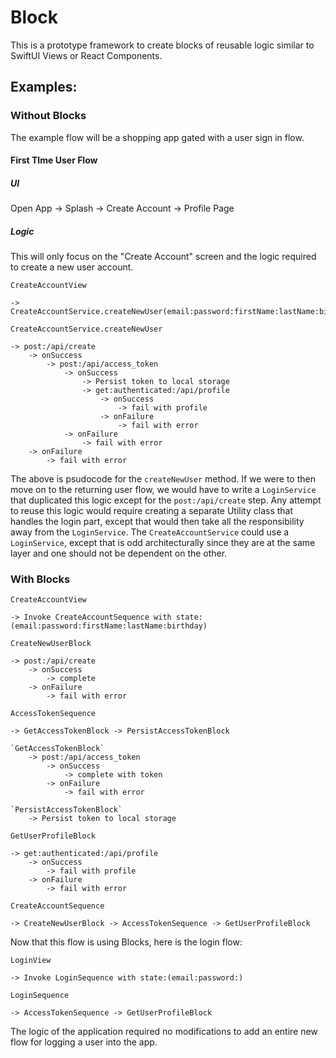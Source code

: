 # Block

This is a prototype framework to create blocks of reusable logic similar to SwiftUI Views or React Components.


## Examples:

### Without Blocks

The example flow will be a shopping app gated with a user sign in flow.

#### First TIme User Flow

##### UI

Open App -> Splash -> Create Account -> Profile Page

##### Logic

This will only focus on the "Create Account" screen and the logic required to create a new user account.

`CreateAccountView`

    -> CreateAccountService.createNewUser(email:password:firstName:lastName:birthday)

`CreateAccountService.createNewUser`
    
    -> post:/api/create
        -> onSuccess
            -> post:/api/access_token
                -> onSuccess
                    -> Persist token to local storage
                    -> get:authenticated:/api/profile
                        -> onSuccess
                            -> fail with profile
                        -> onFailure
                            -> fail with error
                -> onFailure
                    -> fail with error
        -> onFailure
            -> fail with error

The above is psudocode for the `createNewUser` method. If we were to then move on to the returning user flow, we would have to write a `LoginService` that duplicated this logic except for the `post:/api/create` step. Any attempt to reuse this logic would require creating a separate Utility class that handles the login part, except that would then take all the responsibility away from the `LoginService`. The `CreateAccountService` could use a `LoginService`, except that is odd architecturally since they are at the same layer and one should not be dependent on the other.

### With Blocks

`CreateAccountView`

    -> Invoke CreateAccountSequence with state:(email:password:firstName:lastName:birthday)

`CreateNewUserBlock`

    -> post:/api/create
        -> onSuccess
            -> complete
        -> onFailure
            -> fail with error
    
`AccessTokenSequence`

    -> GetAccessTokenBlock -> PersistAccessTokenBlock

    `GetAccessTokenBlock`
        -> post:/api/access_token
            -> onSuccess
                -> complete with token
            -> onFailure
                -> fail with error
    
    `PersistAccessTokenBlock`
        -> Persist token to local storage
    
`GetUserProfileBlock`

    -> get:authenticated:/api/profile
        -> onSuccess
            -> fail with profile
        -> onFailure
            -> fail with error

`CreateAccountSequence`

    -> CreateNewUserBlock -> AccessTokenSequence -> GetUserProfileBlock

Now that this flow is using Blocks, here is the login flow:

`LoginView`

    -> Invoke LoginSequence with state:(email:password:)

`LoginSequence`

    -> AccessTokenSequence -> GetUserProfileBlock

The logic of the application required no modifications to add an entire new flow for logging a user into the app.
